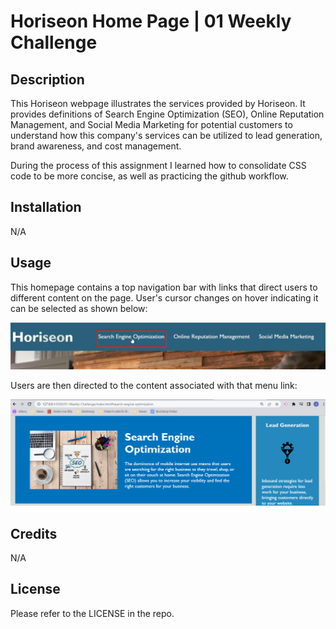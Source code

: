 # Horiseon Home Page | 01 Weekly Challenge

## Description

This Horiseon webpage illustrates the services provided by Horiseon. It provides definitions of Search Engine Optimization (SEO), Online Reputation Management, and Social Media Marketing for potential customers to understand how this company's services can be utilized to lead generation, brand awareness, and cost management. 

During the process of this assignment I learned how to consolidate CSS code to be more concise, as well as practicing the github workflow.


## Installation

N/A

## Usage

This homepage contains a top navigation bar with links that direct users to different content on the page. User's cursor changes on hover indicating it can be selected as shown below:

![top level navigation example](./assets/images/top-nav-bar.png)

Users are then directed to the content associated with that menu link:

![content display](./assets/images/redirect-ex.png)

## Credits

N/A

## License

Please refer to the LICENSE in the repo.


